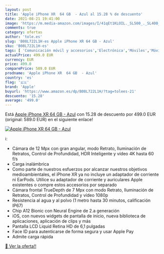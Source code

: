```yaml
---
layout: post
title: 'Apple iPhone XR  64 GB  - Azul al 15.28 % de descuento'
date: 2021-08-21 19:41:00
image: 'https://m.media-amazon.com/images/I/41qEt1KLOIL._SL500_._SL400_.jpg'
comments: true
category: ofertas
author: 'tole.es'
slug: 'B08L722L1H-es Apple iPhone XR 64 GB - Azul'
sku: 'B08L722L1H-es'
tags: [ 'Comunicación móvil y accesorios','Electrónica','Móviles','Móviles y smartphones libres','apple','iphone', ]
actualPrice: 499.0 EUR
currency: EUR
price: 499.0
comparePrice: 589.0 EUR
prodname: 'Apple iPhone XR  64 GB  - Azul'
country: 'es'
flag: '🇪🇸'
brand: 'Apple'
buyurl: 'https://www.amazon.es/dp/B08L722L1H/?tag=tolees-21'
descuento: '15.28'
average: '499.0'
---
```


Está [Apple iPhone XR  64 GB  - Azul](https://www.amazon.es/dp/B08L722L1H/?tag=tolees-21) con 15.28 de descuento por 499.0 EUR (original: 589.0 EUR) en el siguiente enlace!

[![Apple iPhone XR  64 GB  - Azul](https://m.media-amazon.com/images/I/41qEt1KLOIL._SL500_._SL400_.jpg)](https://www.amazon.es/dp/B08L722L1H/?tag=tolees-21)

ℹ️:

- Cámara de 12 Mpx con gran angular, modo Retrato, Iluminación de Retratos, Control de Profundidad, HDR Inteligente y vídeo 4K hasta 60 f/s
- Carga inalámbrica
- Como parte de nuestros esfuerzos por alcanzar nuestros objetivos medioambientales, el iPhone XR ya no incluye un adaptador de corriente ni EarPods. Utilice su adaptador de corriente y auriculares Apple existentes o compre estos accesorios por separado
- Cámara frontal TrueDepth de 7 Mpx con modo Retrato, Iluminación de Retratos, Control de Profundidad y vídeo 1080p
- Resistencia al agua y al polvo (1 metro hasta 30 minutos, calificación IP67)
- Chip A12 Bionic con Neural Engine de 2.a generación
- iOS, con nuevos widgets de pantalla de inicio, nueva biblioteca de aplicaciones, aplicación de clips y más
- Pantalla LCD Liquid Retina HD de 6,1 pulgadas
- Face ID para autenticarse de forma segura y usar Apple Pay
- Admite carga rápida

[🛒 Ver la oferta!!](https://www.amazon.es/dp/B08L722L1H/?tag=tolees-21)
